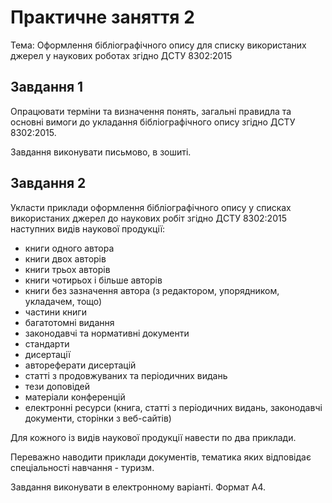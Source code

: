 # Практичне заняття 2

Тема: Оформлення бібліографічного опису для списку використаних джерел у наукових роботах згідно ДСТУ 8302:2015

## Завдання 1

Опрацювати терміни та визначення понять, загальні правидла та основні вимоги до укладання бібліографічного опису згідно ДСТУ 8302:2015.

Завдання виконувати письмово, в зошиті.

## Завдання 2

Укласти приклади оформлення бібліографічного опису у списках використаних джерел до наукових робіт згідно ДСТУ 8302:2015 наступних видів наукової продукції:

- книги одного автора
- книги двох авторів
- книги трьох авторів
- книги чотирьох і більше авторів
- книги без зазначення автора (з редактором, упорядником, укладачем, тощо)
- частини книги
- багатотомні видання
- законодавчі та нормативні документи
- стандарти
- дисертації
- автореферати дисертацій
- статті з продовжуваних та періодичних видань
- тези доповідей
- матеріали конференцій
- електронні ресурси (книга, статті з періодичних видань, законодавчі документи, сторінки з веб-сайтів)

Для кожного із видів наукової продукції навести по два приклади.

Переважно наводити приклади документів, тематика яких відповідає спеціальності навчання - туризм.

Завдання виконувати в електронному варіанті. Формат А4.
